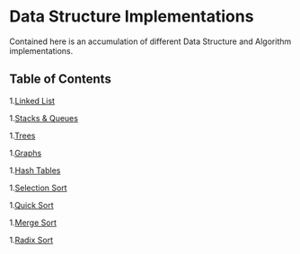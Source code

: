 # Data Structure Implementations

Contained here is an accumulation of different Data Structure and Algorithm implementations. 

## Table of Contents

1.[Linked List]()

1.[Stacks & Queues]()

1.[Trees]()

1.[Graphs]()

1.[Hash Tables]()

1.[Selection Sort]()

1.[Quick Sort]()

1.[Merge Sort]()

1.[Radix Sort]()
